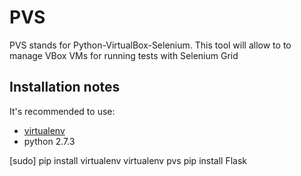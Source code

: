 # PVS
PVS stands for Python-VirtualBox-Selenium.
This tool will allow to to manage VBox VMs for running tests with Selenium Grid



## Installation notes
It's recommended to use:
* [virtualenv](https://pypi.python.org/pypi/virtualenv)
* python 2.7.3


[sudo] pip install virtualenv
virtualenv pvs
pip install Flask

